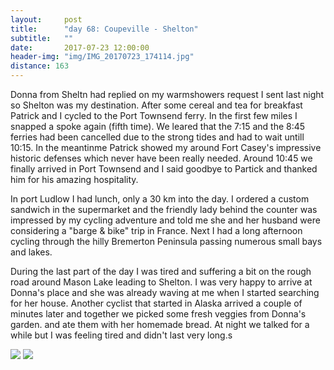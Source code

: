 ```yaml
---
layout:     post
title:      "day 68: Coupeville - Shelton"
subtitle:   ""
date:       2017-07-23 12:00:00
header-img: "img/IMG_20170723_174114.jpg"
distance: 163
---
```


Donna from Sheltn had replied on my warmshowers request I sent last night so Shelton was my destination.
After some cereal and tea for breakfast Patrick and I cycled to the Port Townsend ferry.
In the first few miles I snapped a spoke again (fifth time).
We leared that the 7:15 and the 8:45 ferries had been cancelled due to the strong tides and had to wait untill 10:15.
In the meantinme Patrick showed my around Fort Casey's impressive historic defenses which never have been really needed.
Around 10:45 we finally arrived in Port Townsend and I said goodbye to Partick and thanked him for his amazing hospitality.

In port Ludlow I had lunch, only a 30 km into the day.
I ordered a custom sandwich in the supermarket and the friendly lady behind the counter was impressed by my cycling adventure and told me she and her husband were considering a "barge & bike" trip in France.
Next I had a long afternoon cycling through the hilly Bremerton Peninsula passing numerous small bays and lakes.

During the last part of the day I was tired and suffering a bit on the rough road around Mason Lake leading to Shelton.
I was very happy to arrive at Donna's place and she was already waving at me when I started searching for her house.
Another cyclist that started in Alaska arrived a couple of minutes later and together we picked some fresh veggies from Donna's garden.
and ate them with her homemade bread.
At night we talked for a while but I was feeling tired and didn't last very long.s


<img src="{{ site.baseurl }}/img/IMG_20170723_102403.jpg">
<span class="caption text-muted"></span>

<img src="{{ site.baseurl }}/img/IMG_20170723_110445.jpg">
<span class="caption text-muted"></span>


